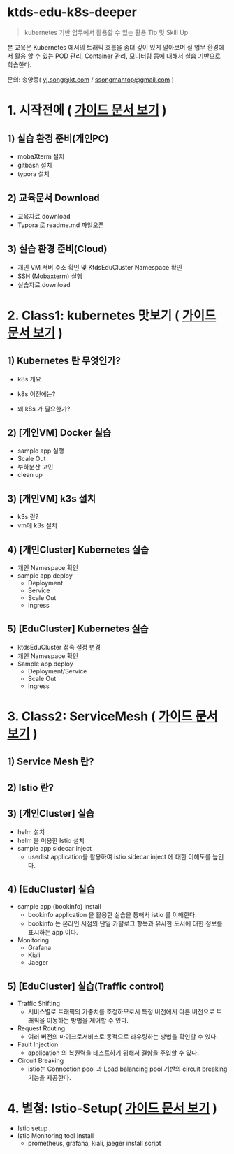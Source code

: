 # ktds-edu-k8s-deeper
> kubernetes 기반 업무에서 활용할 수 있는 활용 Tip 및  Skill Up



본 교육은 Kubernetes 에서의 트래픽 흐름을 좀더 깊이 있게 알아보며 실 업무 환경에서 활용 할 수 있는 POD 관리, Container 관리, 모니터링 등에 대해서 실습 기반으로 학습한다.

문의: 송양종( yj.song@kt.com / ssongmantop@gmail.com )


















# 1. 시작전에 ( [가이드 문서 보기](./beforebegin/beforebegin.md) )  



## 1) 실습 환경 준비(개인PC)

- mobaXterm 설치
- gitbash 설치
- typora 설치



## 2) 교육문서 Download

- 교육자료 download
- Typora 로 readme.md 파일오픈



## 3) 실습 환경 준비(Cloud)

- 개인 VM 서버 주소 확인 및  KtdsEduCluster Namespace 확인
- SSH (Mobaxterm) 실행
- 실습자료 download






# 2. Class1: kubernetes 맛보기 ( [가이드 문서 보기](./kubernetes/kubernetes.md) )  



## 1) Kubernetes 란 무엇인가?

- k8s 개요

- k8s 이전에는?

- 왜 k8s 가 필요한가?



## 2) [개인VM] Docker 실습

- sample app 실행
- Scale Out
- 부하분산 고민
- clean up



## 3) [개인VM] k3s 설치

- k3s 란?
- vm에 k3s 설치



## 4) [개인Cluster] Kubernetes 실습

- 개인 Namespace 확인
- sample app deploy
  - Deployment
  - Service 
  - Scale Out
  - Ingress



## 5) [EduCluster] Kubernetes 실습

- ktdsEduCluster 접속 설정 변경
- 개인 Namespace 확인
- Sample app deploy
  - Deployment/Service
  - Scale Out
  - Ingress






# 3. Class2: ServiceMesh ( [가이드 문서 보기](./istio/ServiceMesh.md) )  



## 1) Service Mesh 란?



## 2) Istio 란?



## 3) [개인Cluster] 실습

- helm 설치
- helm 을 이용한 Istio 설치
- sample app sidecar inject
  - userlist application을 활용하여 istio sidecar inject 에 대한 이해도를 높인다.



## 4) [EduCluster] 실습

- sample app (bookinfo) install
  - bookinfo application 을 활용한 실습을 통해서 istio 를 이해한다.
  - bookinfo 는 온라인 서점의 단일 카탈로그 항목과 유사한 도서에 대한 정보를 표시하는 app 이다.
- Monitoring
  - Grafana
  - Kiali
  - Jaeger



## 5) [EduCluster] 실습(Traffic control)

- Traffic Shifting
  - 서비스별로 트래픽의 가중치를 조정하므로서 특정 버전에서 다른 버전으로 트래픽을 이동하는 방법을 제어할 수 있다.
- Request Routing
  - 여러 버전의 마이크로서비스로 동적으로 라우팅하는 방법을 확인할 수 있다.
- Fault Injection
  - application 의 복원력을 테스트하기 위해서 결함을 주입할 수 있다.
- Circuit Breaking
  - istio는 Connection pool 과  Load balancing pool 기반의 circuit breaking 기능을 제공한다.








# 4. 별첨: Istio-Setup( [가이드 문서 보기](./istio/Istio-Setup.md) )  

* Istio setup
* Istio Monitoring tool Install
  * prometheus, grafana, kiali, jaeger install script
